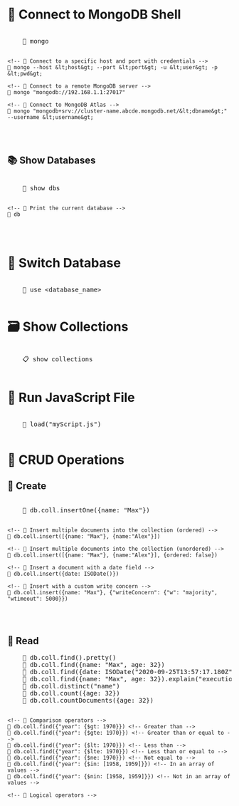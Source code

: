 <!DOCTYPE html>
<html>
<head>
</head>
<body>
  <h1>🌟 Connect to MongoDB Shell</h1>
  <pre>
    <!-- 🚀 Connect to the default MongoDB instance -->
    🚀 mongo
    
    <!-- 🚀 Connect to a specific host and port with credentials -->
    🚀 mongo --host &lt;host&gt; --port &lt;port&gt; -u &lt;user&gt; -p &lt;pwd&gt;
    
    <!-- 🚀 Connect to a remote MongoDB server -->
    🚀 mongo "mongodb://192.168.1.1:27017"
    
    <!-- 🚀 Connect to MongoDB Atlas -->
    🚀 mongo "mongodb+srv://cluster-name.abcde.mongodb.net/&lt;dbname&gt;" --username &lt;username&gt;
  </pre>

  <h2>📚 Show Databases</h2>
  <pre>
    <!-- 🎯 Show all available databases -->
    🎯 show dbs
    
    <!-- 🎯 Print the current database -->
    🎯 db
  </pre>

  <h1>🔄 Switch Database</h1>
  <pre>
    <!-- 🔄 Change to a specific database -->
    🔄 use &lt;database_name&gt;
  </pre>

  <h1>🗃️ Show Collections</h1>
  <pre>
    <!-- 📋 Show all collections in the current database -->
    📋 show collections
  </pre>

  <h1>🚀 Run JavaScript File</h1>
  <pre>
    <!-- 📜 Load and execute a JavaScript file -->
    📜 load("myScript.js")
  </pre>

  <h1>📝 CRUD Operations</h1>

  <h2>🌱 Create</h2>
  <pre>
    <!-- 🌱 Insert a single document into the collection -->
    🌱 db.coll.insertOne({name: "Max"})
    
    <!-- 🌱 Insert multiple documents into the collection (ordered) -->
    🌱 db.coll.insert([{name: "Max"}, {name:"Alex"}])
    
    <!-- 🌱 Insert multiple documents into the collection (unordered) -->
    🌱 db.coll.insert([{name: "Max"}, {name:"Alex"}], {ordered: false})
    
    <!-- 🌱 Insert a document with a date field -->
    🌱 db.coll.insert({date: ISODate()})
    
    <!-- 🌱 Insert with a custom write concern -->
    🌱 db.coll.insert({name: "Max"}, {"writeConcern": {"w": "majority", "wtimeout": 5000}})
  </pre>

  <h2>📖 Read</h2>
  <pre>
    📖 db.coll.find().pretty() <!-- Find documents and pretty-print the results -->
    📖 db.coll.find({name: "Max", age: 32}) <!-- Find documents with multiple conditions (implicit logical "AND") -->
    📖 db.coll.find({date: ISODate("2020-09-25T13:57:17.180Z")}) <!-- Find documents with a specific date -->
    📖 db.coll.find({name: "Max", age: 32}).explain("executionStats") <!-- Explain query execution statistics -->
    📖 db.coll.distinct("name") <!-- Get distinct values for a field -->
    📖 db.coll.count({age: 32}) <!-- Count documents matching a condition (estimation) -->
    📖 db.coll.countDocuments({age: 32}) <!-- Count documents using aggregation pipeline (accurate count) -->
    
    <!-- 📖 Comparison operators -->
    📖 db.coll.find({"year": {$gt: 1970}}) <!-- Greater than -->
    📖 db.coll.find({"year": {$gte: 1970}}) <!-- Greater than or equal to -->
    📖 db.coll.find({"year": {$lt: 1970}}) <!-- Less than -->
    📖 db.coll.find({"year": {$lte: 1970}}) <!-- Less than or equal to -->
    📖 db.coll.find({"year": {$ne: 1970}}) <!-- Not equal to -->
    📖 db.coll.find({"year": {$in: [1958, 1959]}}) <!-- In an array of values -->
    📖 db.coll.find({"year": {$nin: [1958, 1959]}}) <!-- Not in an array of values -->
    
    <!-- 📖 Logical operators -->
   
